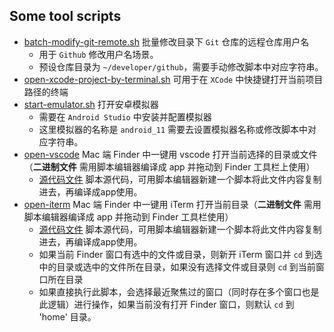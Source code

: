 ## Some tool scripts

* [batch-modify-git-remote.sh](./batch-modify-git-remote.sh) 批量修改目录下 `Git` 仓库的远程仓库用户名
  * 用于 `Github` 修改用户名场景。
  * 预设仓库目录为 `~/developer/github`，需要手动修改脚本中对应字符串。
* [open-xcode-project-by-terminal.sh](./open-xcode-project-by-terminal.sh) 可用于在 `XCode` 中快捷键打开当前项目路径的终端
* [start-emulator.sh](./start-emulator.sh) 打开安卓模拟器
  * 需要在 `Android Studio` 中安装并配置模拟器
  * 这里模拟器的名称是 `android_11` 需要去设置模拟器名称或修改脚本中对应字符串。
* [open-vscode](./open-vscode.scpt) Mac 端 Finder 中一键用 vscode 打开当前选择的目录或文件（**二进制文件** 需用脚本编辑器编译成 app 并拖动到 Finder 工具栏上使用）
  * [源代码文件](./open-vscode.txt) 脚本源代码，可用脚本编辑器新建一个脚本将此文件内容复制进去，再编译成app使用。
* [open-iterm](./open-iterm.scpt) Mac 端 Finder 中一键用 iTerm 打开当前目录（**二进制文件** 需用脚本编辑器编译成 app 并拖动到 Finder 工具栏使用）
  * [源代码文件](./open-iterm.txt) 脚本源代码，可用脚本编辑器新建一个脚本将此文件内容复制进去，再编译成app使用。
  * 如果当前 Finder 窗口有选中的文件或目录，则新开 iTerm 窗口并 `cd` 到选中的目录或选中的文件所在目录，如果没有选择文件或目录则 `cd` 到当前窗口所在目录
  * 如果直接执行此脚本，会选择最近聚焦过的窗口（同时存在多个窗口也是此逻辑）进行操作，如果当前没有打开 Finder 窗口，则默认 `cd` 到 'home' 目录。
